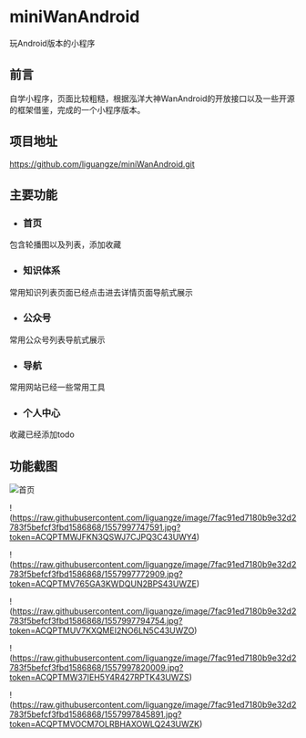# miniWanAndroid
玩Android版本的小程序

## 前言
自学小程序，页面比较粗糙，根据泓洋大神WanAndroid的开放接口以及一些开源的框架借鉴，完成的一个小程序版本。

## 项目地址
https://github.com/liguangze/miniWanAndroid.git

## 主要功能
- ### 首页
包含轮播图以及列表，添加收藏

- ### 知识体系
常用知识列表页面已经点击进去详情页面导航式展示

- ### 公众号
常用公众号列表导航式展示

- ### 导航
常用网站已经一些常用工具

- ### 个人中心
收藏已经添加todo



## 功能截图

![首页](https://raw.githubusercontent.com/liguangze/image/7fac91ed7180b9e32d2783f5befcf3fbd1586868/1557997465486.jpg?token=ACQPTMXI5MP5QYFWS5LYTSK43UWQS)

!(https://raw.githubusercontent.com/liguangze/image/7fac91ed7180b9e32d2783f5befcf3fbd1586868/1557997747591.jpg?token=ACQPTMWJFKN3QSWJ7CJPQ3C43UWY4)

!(https://raw.githubusercontent.com/liguangze/image/7fac91ed7180b9e32d2783f5befcf3fbd1586868/1557997772909.jpg?token=ACQPTMV765GA3KWDQUN2BPS43UWZE)

!(https://raw.githubusercontent.com/liguangze/image/7fac91ed7180b9e32d2783f5befcf3fbd1586868/1557997794754.jpg?token=ACQPTMUV7KXQMEI2NO6LN5C43UWZO)

!(https://raw.githubusercontent.com/liguangze/image/7fac91ed7180b9e32d2783f5befcf3fbd1586868/1557997820009.jpg?token=ACQPTMW37IEH5Y4R427RPTK43UWZS)

!(https://raw.githubusercontent.com/liguangze/image/7fac91ed7180b9e32d2783f5befcf3fbd1586868/1557997845891.jpg?token=ACQPTMVOCM7OLRBHAXOWLQ243UWZK)
